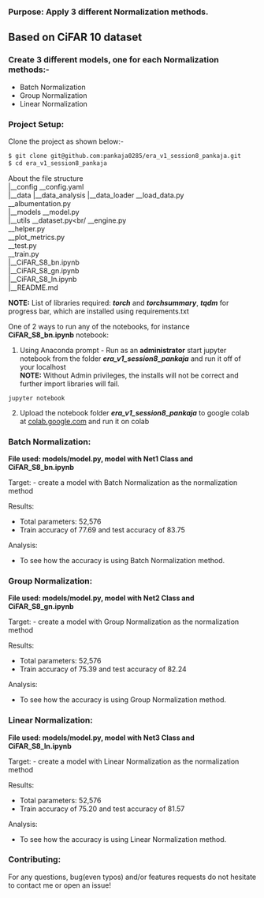 ### Purpose: Apply 3 different Normalization methods.

## Based on CiFAR 10 dataset
### Create 3 different models, one for each Normalization methods:- 
- Batch Normalization
- Group Normalization
- Linear Normalization

### Project Setup:
Clone the project as shown below:-

```bash
$ git clone git@github.com:pankaja0285/era_v1_session8_pankaja.git
$ cd era_v1_session8_pankaja
```
About the file structure</br>
|__config
   __config.yaml<br/>
|__data
|__data_analysis
|__data_loader
   __load_data.py<br/>
   __albumentation.py<br/>
|__models
   __model.py<br/>
|__utils
   __dataset.py<br/
   __engine.py<br/>
   __helper.py<br/>
   __plot_metrics.py<br/>
   __test.py<br/>
   __train.py<br/>
|__CiFAR_S8_bn.ipynb<br/>
|__CiFAR_S8_gn.ipynb<br/>
|__CiFAR_S8_ln.ipynb<br/>
|__README.md<br/>

**NOTE:** List of libraries required: ***torch*** and ***torchsummary***, ***tqdm*** for progress bar, which are installed using requirements.txt<br/>

One of 2 ways to run any of the notebooks, for instance **CiFAR_S8_bn.ipynb** notebook:<br/>
1. Using Anaconda prompt - Run as an **administrator** start jupyter notebook from the folder ***era_v1_session8_pankaja*** and run it off of your localhost<br/>
**NOTE:** Without Admin privileges, the installs will not be correct and further import libraries will fail. <br/>
```
jupyter notebook
```
2. Upload the notebook folder ***era_v1_session8_pankaja*** to google colab at [colab.google.com](https://colab.research.google.com/) and run it on colab<br/>

###
### Batch Normalization:
**File used: models/model.py, model with Net1 Class and CiFAR_S8_bn.ipynb**
<p>
Target:
- create a model with Batch Normalization as the normalization method

Results:
- Total parameters: 52,576
- Train accuracy of 77.69 and test accuracy of 83.75

Analysis:
- To see how the accuracy is using Batch Normalization method.
</p>

### Group Normalization:
**File used: models/model.py, model with Net2 Class and CiFAR_S8_gn.ipynb**
<p>
Target:
- create a model with Group Normalization as the normalization method

Results:
- Total parameters: 52,576
- Train accuracy of 75.39 and test accuracy of 82.24

Analysis:
- To see how the accuracy is using Group Normalization method.
</p>

### Linear Normalization:
**File used: models/model.py, model with Net3 Class and CiFAR_S8_ln.ipynb**
<p>
Target:
- create a model with Linear Normalization as the normalization method

Results:
- Total parameters: 52,576
- Train accuracy of 75.20 and test accuracy of 81.57

Analysis:
- To see how the accuracy is using Linear Normalization method.
</p>

### Contributing:
For any questions, bug(even typos) and/or features requests do not hesitate to contact me or open an issue!
